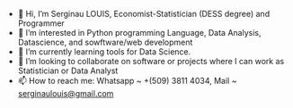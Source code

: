 - 👋 Hi, I’m Serginau LOUIS, Economist-Statistician (DESS degree) and Programmer
- 👀 I’m interested in Python programming Language, Data Analysis, Datascience, and sowftware/web development
- 🌱 I’m currently learning tools for Data Science.
- 💞️ I’m looking to collaborate on software or projects where I can work as Statistician or Data Analyst
- 📫 How to reach me: Whatsapp ~ +(509) 3811 4034, Mail ~ serginaulouis@gmail.com

<!---
Serj-crypto/Serj-crypto is a ✨ special ✨ repository because its `README.md` (this file) appears on your GitHub profile.
You can click the Preview link to take a look at your changes.
--->
